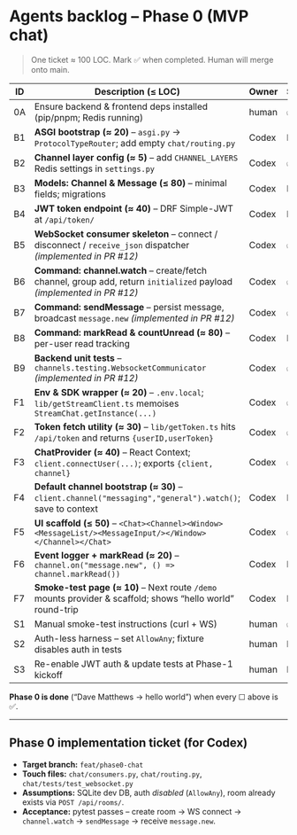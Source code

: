 # Agents backlog – **Phase 0 (MVP chat)**

> One ticket ≈ 100 LOC. Mark ✅ when completed. Human will merge onto main.

| ID  | Description (≤ LOC)                                                                                                                         | Owner | Status |
|-----|---------------------------------------------------------------------------------------------------------------------------------------------|-------|--------|
| 0A  | Ensure backend & frontend deps installed (pip/pnpm; Redis running)                                                                          | human | ✅ |
| B1  | **ASGI bootstrap (≈ 20)** – `asgi.py` → `ProtocolTypeRouter`; add empty `chat/routing.py`                                                   | Codex | ☐ |
| B2  | **Channel layer config (≈ 5)** – add `CHANNEL_LAYERS` Redis settings in `settings.py`                                                        | Codex | ✅ |
| B3  | **Models: Channel & Message (≤ 80)** – minimal fields; migrations                                                                           | Codex | ☐ |
| B4  | **JWT token endpoint (≈ 40)** – DRF Simple-JWT at `/api/token/`                                                                              | Codex | ☐ |
| B5  | **WebSocket consumer skeleton** – connect / disconnect / `receive_json` dispatcher *(implemented in PR #12)*                                 | Codex | ✅ |
| B6  | **Command: channel.watch** – create/fetch channel, group add, return `initialized` payload *(implemented in PR #12)*                        | Codex | ✅ |
| B7  | **Command: sendMessage** – persist message, broadcast `message.new` *(implemented in PR #12)*                                               | Codex | ✅ |
| B8  | **Command: markRead & countUnread (≈ 80)** – per-user read tracking                                                                         | Codex | ☐ |
| B9  | **Backend unit tests** – `channels.testing.WebsocketCommunicator` *(implemented in PR #12)*                                                  | Codex | ✅ |
| F1  | **Env & SDK wrapper (≈ 20)** – `.env.local`; `lib/getStreamClient.ts` memoises `StreamChat.getInstance(...)`                                | Codex | ✅ |
| F2  | **Token fetch utility (≈ 30)** – `lib/getToken.ts` hits `/api/token` and returns `{userID,userToken}`                                       | Codex | ✅ |
| F3  | **ChatProvider (≈ 40)** – React Context; `client.connectUser(...)`; exports `{client, channel}`                                             | Codex | ✅ |
| F4  | **Default channel bootstrap (≈ 30)** – `client.channel("messaging","general").watch()`; save to context                                     | Codex | ☐ |
| F5  | **UI scaffold (≤ 50)** – `<Chat><Channel><Window><MessageList/><MessageInput/></Window></Channel></Chat>`                                   | Codex | ✅ |
| F6  | **Event logger + markRead (≈ 20)** – `channel.on("message.new", () => channel.markRead())`                                                  | Codex | ☐ |
| F7  | **Smoke-test page (≈ 10)** – Next route `/demo` mounts provider & scaffold; shows “hello world” round-trip                                  | Codex | ☐ |
| S1  | Manual smoke-test instructions (curl + WS)                                                                                                  | human | ✅ |
| S2  | Auth-less harness – set `AllowAny`; fixture disables auth in tests                                                                          | human | ☐ |
| S3  | Re-enable JWT auth & update tests at Phase-1 kickoff                                                                                        | human | ☐ |

**Phase 0 is done** (“Dave Matthews → hello world”) when every ☐ above is ✅.

---

## Phase 0 implementation ticket (for Codex)

* **Target branch:** `feat/phase0-chat`
* **Touch files:** `chat/consumers.py`, `chat/routing.py`, `chat/tests/test_websocket.py`
* **Assumptions:** SQLite dev DB, auth *disabled* (`AllowAny`), room already exists via `POST /api/rooms/`.
* **Acceptance:** pytest passes – create room → WS connect → `channel.watch` → `sendMessage` → receive `message.new`.
